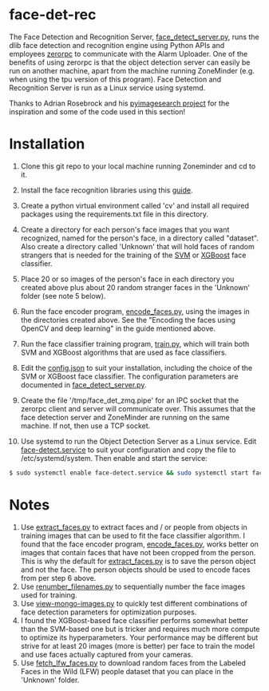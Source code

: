 # face-det-rec
The Face Detection and Recognition Server, [face_detect_server.py](./face_detect_server.py), runs the dlib face detection and recognition engine using Python APIs and employees [zerorpc](http://www.zerorpc.io/) to communicate with the Alarm Uploader. One of the benefits of using zerorpc is that the object detection server can easily be run on another machine, apart from the machine running ZoneMinder (e.g. when using the tpu version of this program). Face Detection and Recognition Server is run as a Linux service using systemd.

Thanks to Adrian Rosebrock and his [pyimagesearch project](https://www.pyimagesearch.com/) for the inspiration and some of the code used in this section!

# Installation
1. Clone this git repo to your local machine running Zoneminder and cd to it.

2. Install the face recognition libraries using this [guide](https://www.pyimagesearch.com/2018/06/18/face-recognition-with-opencv-python-and-deep-learning/).

3. Create a python virtual environment called 'cv' and install all required packages using the requirements.txt file in this directory. 

4. Create a directory for each person's face images that you want recognized, named for the person's face, in a directory called "dataset". Also create a directory called 'Unknown' that will hold faces of random strangers that is needed for the training of the [SVM](https://scikit-learn.org/stable/modules/svm.html) or [XGBoost](https://xgboost.readthedocs.io/en/latest/index.html) face classifier.

5. Place 20 or so images of the person's face in each directory you created above plus about 20 random stranger faces in the 'Unknown' folder (see note 5 below).

6. Run the face encoder program, [encode_faces.py](./encode_faces.py), using the images in the directories created above. See the "Encoding the faces using OpenCV and deep learning" in the guide mentioned above.

7. Run the face classifier training program, [train.py](./train.py), which will train both SVM and XGBoost algorithms that are used as face classifiers.

9. Edit the [config.json](./config.json) to suit your installation, including the choice of the SVM or XGBoost face classifier. The configuration parameters are documented in [face_detect_server.py](face_detect_server.py).

10. Create the file '/tmp/face_det_zmq.pipe' for an IPC socket that the zerorpc client and server will communicate over. This assumes that the face detection server and ZoneMinder are running on the same machine. If not, then use a TCP socket.

11. Use systemd to run the Object Detection Server as a Linux service. Edit [face-detect.service](./face-detect.service) to suit your configuration and copy the file to /etc/systemd/system. Then enable and start the service:
```bash
$ sudo systemctl enable face-detect.service && sudo systemctl start face-detect.service
```
# Notes
1. Use [extract_faces.py](./extract_faces.py) to extract faces and / or people from objects in training images that can be used to fit the face classifier algorithm. I found that the face encoder program, [encode_faces.py](./encode_faces.py), works better on images that contain faces that have not been cropped from the person. This is why the default for [extract_faces.py](./extract_faces.py) is to save the person object and not the face. The person objects should be used to encode faces from per step 6 above.
2. Use [renumber_filenames.py](renumber_filenames.py) to sequentially number the face images used for training. 
3. Use [view-mongo-images.py](view-mongo-images.py) to quickly test different combinations of face detection parameters for optimization purposes.
4. I found the XGBoost-based face classifier performs somewhat better than the SVM-based one but is tricker and requires much more compute to optimize its hyperparameters. Your performance may be different but strive for at least 20 images (more is better) per face to train the model and use faces actually captured from your cameras.
5. Use [fetch_lfw_faces.py](fetch_lfw_faces.py) to download random faces from the Labeled Faces in the Wild (LFW) people dataset that you can place in the 'Unknown' folder. 